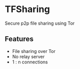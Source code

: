 # TFSharing
Secure p2p file sharing using Tor

## Features
- File sharing over Tor
- No relay server
- 1 : n connections
